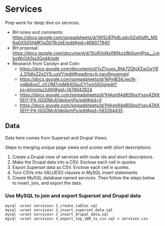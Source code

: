 Services
========

Prep work for deep dive on services.

* BH notes and comments: https://docs.google.com/spreadsheets/d/1WSUEPk8Lodv3i2q0idfh_MS6qGX5X5hMK1qZ67RrzkE/edit#gid=468077940
* BH proposal: https://docs.google.com/document/d/1So6VoNxlf8lfkzz9b0umjlPss__LmbxWnOA5ta3Gxd4/edit
* Research from Carolyn and Colin
  * https://docs.google.com/document/d/1vZ1vuox_Rtjk7ZQhjXZwZwYBJ_S1IdIxZ2s2Y9_uoVY/edit#heading=h.nacdlmuamgnl
  * https://docs.google.com/spreadsheets/d/1kPmB34JwcN-vg8k8osC_oYJ1M7vbM6XObuCY1ym5SGg/edit?zx=khnmtsz2dhfi#gid=1474942824
  * https://docs.google.com/spreadsheets/d/1HAqn94d8S9ooYxpv4ZKK5ElY-P4-iSGDMcA1de4xmPs/edit#gid=0
  * https://docs.google.com/spreadsheets/d/1HAqn94d8S9ooYxpv4ZKK5ElY-P4-iSGDMcA1de4xmPs/edit#gid=593264435


Data
----

Data here comes from Superset and Drupal Views.

Steps to merging unique page views and scores with short descriptions:

1. Create a Drupal view of services with node ids and short descriptons.
2. Make the Drupal data into a CSV. Enclose each cell in quotes.
3. Export Superset data as CSV. Enclose each cell in quotes.
4. Turn CSVs into VALUES() clauses in MySQL insert statements.
5. Create MySQL database named services. Then follow the steps below to insert, join, and export the data.

### Use MySQL to join and export Superset and Drupal data
```
mysql -uroot services< 1_create_tables.sql 
mysql -uroot services< 2_insert_superset_data.sql 
mysql -uroot services< 3_insert_drupal_data.sql 
mysql -uroot services< 4_export_top_100_to_csv.sql > services.csv 
```

